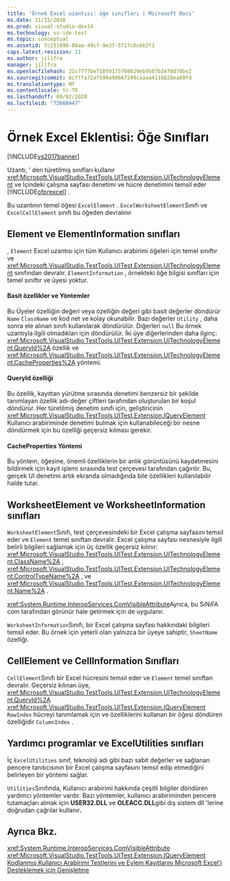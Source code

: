 ```yaml
---
title: 'Örnek Excel uzantısı: öğe sınıfları | Microsoft Docs'
ms.date: 11/15/2016
ms.prod: visual-studio-dev14
ms.technology: vs-ide-test
ms.topic: conceptual
ms.assetid: 7c251098-00aa-49cf-9e37-5717c0c6b3f1
caps.latest.revision: 11
ms.author: jillfra
manager: jillfra
ms.openlocfilehash: 21c7777be710f0175708629eb9507b34f0d70be2
ms.sourcegitcommit: 6cfffa72af599a9d667249caaaa411bb28ea69fd
ms.translationtype: MT
ms.contentlocale: tr-TR
ms.lasthandoff: 09/02/2020
ms.locfileid: "72660447"
---
```

# <a name="sample-excel-extension-element-classes"></a>Örnek Excel Eklentisi: Öğe Sınıfları
[!INCLUDE[vs2017banner](../includes/vs2017banner.md)]

Uzantı, ' den türetilmiş sınıfları kullanır <xref:Microsoft.VisualStudio.TestTools.UITest.Extension.UITechnologyElement> ve Içindeki çalışma sayfası denetimi ve hücre denetimini temsil eder [!INCLUDE[ofprexcel](../includes/ofprexcel-md.md)] .

 Bu uzantının temel öğesi `ExcelElement` . `ExcelWorksheetElement`Sınıfı ve `ExcelCellElement` sınıfı bu öğeden devralınır

## <a name="element-and-elementinformation-classes"></a>Element ve ElementInformation sınıfları
 , `Element` Excel uzantısı için tüm Kullanıcı arabirimi öğeleri için temel sınıftır ve <xref:Microsoft.VisualStudio.TestTools.UITest.Extension.UITechnologyElement> sınıfından devralır. `ElementInformation` , örnekteki öğe bilgisi sınıfları için temel sınıftır ve üyesi yoktur.

#### <a name="simple-properties-and-methods"></a>Basit özellikler ve Yöntemler
 Bu Üyeler özelliğin değeri veya özelliğin değeri gibi basit değerler döndürür `Name` `ClassName` ve kod net ve kolay okunabilir. Bazı değerler `Utility` , daha sonra ele alınan sınıfı kullanılarak döndürülür. Diğerleri `null` Bu örnek uzantıyla ilgili olmadıkları için döndürülür. İki üye diğerlerinden daha ilginç: <xref:Microsoft.VisualStudio.TestTools.UITest.Extension.UITechnologyElement.QueryId%2A> özellik ve <xref:Microsoft.VisualStudio.TestTools.UITest.Extension.UITechnologyElement.CacheProperties%2A> yöntemi.

#### <a name="queryid-property"></a>QueryId özelliği
 Bu özellik, kayıttan yürütme sırasında denetimi benzersiz bir şekilde tanımlayan özellik adı-değer çiftleri tarafından oluşturulan bir koşul döndürür. Her türetilmiş denetim sınıfı için, geliştiricinin <xref:Microsoft.VisualStudio.TestTools.UITest.Extension.IQueryElement> Kullanıcı arabiriminde denetimi bulmak için kullanabileceği bir nesne döndürmek için bu özelliği geçersiz kılması gerekir.

#### <a name="cacheproperties-method"></a>CacheProperties Yöntemi
 Bu yöntem, öğesine, önemli özelliklerin bir anlık görüntüsünü kaydetmesini bildirmek için kayıt işlemi sırasında test çerçevesi tarafından çağırılır. Bu, gerçek UI denetimi artık ekranda olmadığında bile özellikleri kullanılabilir halde tutar.

## <a name="worksheetelement-and-worksheetinformation-classes"></a>WorksheetElement ve WorksheetInformation sınıfları
 `WorksheetElement`Sınıfı, test çerçevesindeki bir Excel çalışma sayfasını temsil eder ve `Element` temel sınıftan devralır. Excel çalışma sayfası nesnesiyle ilgili belirli bilgileri sağlamak için üç özellik geçersiz kılınır: <xref:Microsoft.VisualStudio.TestTools.UITest.Extension.UITechnologyElement.ClassName%2A> , <xref:Microsoft.VisualStudio.TestTools.UITest.Extension.UITechnologyElement.ControlTypeName%2A> , ve <xref:Microsoft.VisualStudio.TestTools.UITest.Extension.UITechnologyElement.Name%2A> .

 <xref:System.Runtime.InteropServices.ComVisibleAttribute>Ayrıca, bu SıNıFA com tarafından görünür hale getirmek için de uygulanır.

 `WorksheetInformation`Sınıfı, bir Excel çalışma sayfası hakkındaki bilgileri temsil eder. Bu örnek için yeterli olan yalnızca bir üyeye sahiptir, `SheetName` özelliği.

## <a name="cellelement-and-cellinformation-classes"></a>CellElement ve CellInformation Sınıfları
 `CellElement`Sınıfı bir Excel hücresini temsil eder ve `Element` temel sınıftan devralır. Geçersiz kılınan üye, <xref:Microsoft.VisualStudio.TestTools.UITest.Extension.UITechnologyElement.QueryId%2A> <xref:Microsoft.VisualStudio.TestTools.UITest.Extension.IQueryElement> `RowIndex` hücreyi tanımlamak için ve özelliklerini kullanan bir öğesi döndüren özelliğidir `ColumnIndex` .

## <a name="utilities-and-excelutilities-classes"></a>Yardımcı programlar ve ExcelUtilities sınıfları
 İç `ExcelUtilities` sınıf, teknoloji adı gibi bazı sabit değerler ve sağlanan pencere tanıtıcısının bir Excel çalışma sayfasını temsil edip etmediğini belirleyen bir yöntemi sağlar.

 `Utilities`Sınıfında, Kullanıcı arabirimi hakkında çeşitli bilgiler döndüren yardımcı yöntemler vardır. Bazı yöntemler, kullanıcı arabiriminden pencere tutamaçları almak için **USER32.DLL** ve **OLEACC.DLL**gibi dış sistem dll 'lerine doğrudan çağrılar kullanır<strong>.</strong>

## <a name="see-also"></a>Ayrıca Bkz.
 <xref:System.Runtime.InteropServices.ComVisibleAttribute> <xref:Microsoft.VisualStudio.TestTools.UITest.Extension.IQueryElement>
 [Kodlanmış Kullanıcı Arabirimi Testlerini ve Eylem Kayıtlarını Microsoft Excel'i Desteklemek için Genişletme](../test/extending-coded-ui-tests-and-action-recordings-to-support-microsoft-excel.md)
